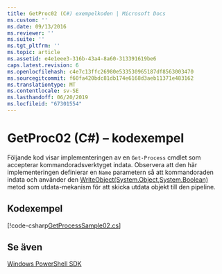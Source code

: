 ```yaml
---
title: GetProc02 (C#) exempelkoden | Microsoft Docs
ms.custom: ''
ms.date: 09/13/2016
ms.reviewer: ''
ms.suite: ''
ms.tgt_pltfrm: ''
ms.topic: article
ms.assetid: e4e1eee3-316b-43a4-8a60-313391619be6
caps.latest.revision: 6
ms.openlocfilehash: c4e7c13ffc26980e533530965187df8563003470
ms.sourcegitcommit: f60fa420bdc81db174e6168d3aeb11371e483162
ms.translationtype: MT
ms.contentlocale: sv-SE
ms.lasthandoff: 06/20/2019
ms.locfileid: "67301554"
---
```

# <a name="getproc02-c-sample-code"></a>GetProc02 (C#) – kodexempel

Följande kod visar implementeringen av en `Get-Process` cmdlet som accepterar kommandoradsverktyget indata. Observera att den här implementeringen definierar en `Name` parametern så att kommandoraden indata och använder den [WriteObject(System.Object,System.Boolean)](/dotnet/api/system.management.automation.cmdlet.writeobject?view=pscore-6.2.0#System_Management_Automation_Cmdlet_WriteObject_System_Object_System_Boolean_) metod som utdata-mekanism för att skicka utdata objekt till den pipeline.

## <a name="code-sample"></a>Kodexempel

[!code-csharp[GetProcessSample02.cs](../../powershell-sdk-samples/SDK-2.0/csharp/GetProcessSample02/GetProcessSample02.cs#L11-L76 "GetProcessSample02.cs")]

## <a name="see-also"></a>Se även

[Windows PowerShell SDK](../windows-powershell-reference.md)
